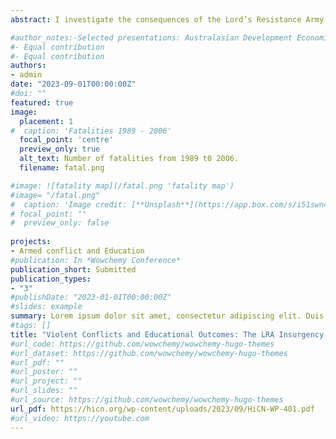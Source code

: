 ```yaml
---
abstract: I investigate the consequences of the Lord’s Resistance Army (LRA) insurgency on the educational outcomes of individuals in Northern Uganda. I employ an identification strategy that exploits variations in conflict intensity across birth cohorts and geographic locations using a Difference-in-Differences (DiD) model. Empirical results show that individuals exposed to the conflict experience a decline in completed years of schooling and literacy. There are differential effects between gender and place of residence, but not between duration of exposure. Additionally, we examine the possible supply and demand transmission mechanisms explaining the main result. Evidence suggests that conflict-induced degradation of school infrastructures, increases in school size, and the teacher-student ratio due to displacement, as well as the reduction in household education expenditure due to direct exposure to violent events, exacerbate educational outcomes. These key mechanisms are vital in formulating effective policy interventions that address the critical supply and demand barriers to education and improve access to education during and in the post-conflict period.

#author_notes:-Selected presentations: Australasian Development Economics Workshop
#- Equal contribution
#- Equal contribution
authors:
- admin
date: "2023-09-01T00:00:00Z"
#doi: ""
featured: true
image:
  placement: 1
#  caption: 'Fatalities 1989 - 2006'
  focal_point: 'centre'
  preview_only: true
  alt_text: Number of fatalities from 1989 t0 2006.
  filename: fatal.png

#image: ![fatality map](/fatal.png 'fatality map')
#image= "/fatal.png"
#  caption: 'Image credit: [**Unsplash**](https://app.box.com/s/i51swn4bqjmaiwsenztnoca7m9py27tt)'
# focal_point: ""
#  preview_only: false
   
projects:
- Armed conflict and Education 
#publication: In *Wowchemy Conference*
publication_short: Submitted 
publication_types:
- "3"
#publishDate: "2023-01-01T00:00:00Z"
#slides: example
summary: Lorem ipsum dolor sit amet, consectetur adipiscing elit. Duis posuere tellus ac convallis placerat. Proin tincidunt magna sed ex sollicitudin condimentum.
#tags: []
title: "Violent Conflicts and Educational Outcomes: The LRA Insurgency in Northern Uganda Revisited"
#url_code: https://github.com/wowchemy/wowchemy-hugo-themes
#url_dataset: https://github.com/wowchemy/wowchemy-hugo-themes
#url_pdf: ""
#url_poster: ""
#url_project: ""
#url_slides: ""
#url_source: https://github.com/wowchemy/wowchemy-hugo-themes
url_pdf: https://hicn.org/wp-content/uploads/2023/09/HiCN-WP-401.pdf
#url_video: https://youtube.com
---
```




